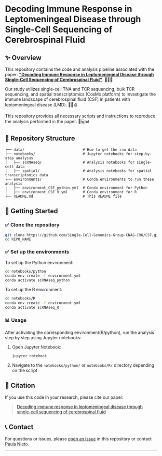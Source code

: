 # Decoding Immune Response in Leptomeningeal Disease through Single-Cell Sequencing of Cerebrospinal Fluid 

## ✨ Overview 

This repository contains the code and analysis pipeline associated with the paper: [**"Decoding Immune Response in Leptomeningeal Disease through Single-Cell Sequencing of Cerebrospinal Fluid"**](https://www.biorxiv.org/content/10.1101/2025.01.27.634744v1). 🔬🧬🧠

Our study utilizes single-cell TNA and TCR sequencing, bulk TCR sequencing, and spatial transcriptomics (CosMx platform) to investigate the immune landscape of cerebrospinal fluid (CSF) in patients with leptomeningeal disease (LMD). 🧪🧫🩸 

This repository provides all necessary scripts and instructions to reproduce the analysis performed in the paper. 📝💻📊

## 📂 Repository Structure

```
├── data/                           # How to get the raw data
├── notebooks/                      # Jupyter notebooks for step-by-step analysus
│   ├── scRNAseq/                   # Analysis notebooks for single-cell data
|   ├── spatial/                    # Analysis notebooks for spatial transcriptomics data
├── environments/                   # Conda environments to run these analysis
│   ├── environment_CSF_python.yml  # Conda environment for Python
│   ├── environment_CSF_R.yml       # Conda environment for R
├── README.md                       # This README file
```

## 🚀 Getting Started

### ✅ Clone the repository

```bash
git clone https://github.com/Single-Cell-Genomics-Group-CNAG-CRG/CSF.git
cd REPO_NAME
```

### ✅  Set up the environments

To set up the Python environment:
```bash
cd notebooks/python
conda env create -f environment.yml
conda activate scRNAseq_python
```

To set up the R environment:
```bash
cd notebooks/R
conda env create -f environment.yml
conda activate scRNAseq_R
```

### 📊 Usage

After activating the corresponding environment(R/python), run the analysis step by step using Jupyter notebooks:

1. Open Jupyter Notebook:
   ```bash
   jupyter notebook
   ```
2. Navigate to the `notebooks/python/` or `notebooks/R/` directory depending on the script

## 📝 Citation

If you use this code in your research, please cite our paper:

> [Decoding immune response in leptomeningeal disease through single-cell sequencing of cerebrospinal fluid](https://www.biorxiv.org/content/10.1101/2025.01.27.634744v1)

## 📞 Contact

For questions or issues, please [open an issue](https://github.com/Single-Cell-Genomics-Group-CNAG-CRG/CSF/issues/new/choose) in this repository or contact [Paula Nieto](mailto:paula.nieto@cnag.eu). 

---
